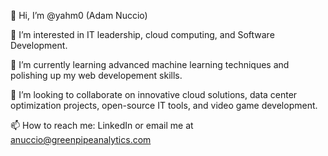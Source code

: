 👋 Hi, I’m @yahm0 (Adam Nuccio)

👀 I’m interested in IT leadership, cloud computing, and Software Development.

🌱 I’m currently learning advanced machine learning techniques and polishing up my web developement skills.

💞️ I’m looking to collaborate on innovative cloud solutions, data center optimization projects, open-source IT tools, and video game development.

📫 How to reach me: LinkedIn or email me at anuccio@greenpipeanalytics.com

<!---
yahm0/yahm0 is a ✨ special ✨ repository because its `README.md` (this file) appears on your GitHub profile.
You can click the Preview link to take a look at your changes.
--->
